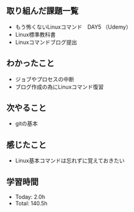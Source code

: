 ## 取り組んだ課題一覧
- もう怖くないLinuxコマンド　DAY5 （Udemy） 
- Linux標準教科書
- Linuxコマンドブログ提出
## わかったこと
- ジョブやプロセスの中断
- ブログ作成の為にLinuxコマンド復習
## 次やること
- gitの基本
## 感じたこと
- Linux基本コマンドは忘れずに覚えておきたい
## 学習時間
- Today: 2.0h
- Total: 140.5h
